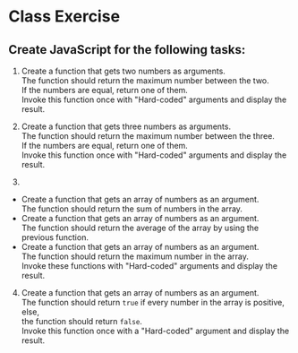 # Class Exercise

## Create JavaScript for the following tasks:

1. Create a function that gets two numbers as arguments.  
   The function should return the maximum number between the two.  
   If the numbers are equal, return one of them.  
   Invoke this function once with "Hard-coded" arguments and display the result.

2. Create a function that gets three numbers as arguments.  
   The function should return the maximum number between the three.  
   If the numbers are equal, return one of them.  
   Invoke this function once with "Hard-coded" arguments and display the result.

3.

- Create a function that gets an array of numbers as an argument.  
  The function should return the sum of numbers in the array.
- Create a function that gets an array of numbers as an argument.  
  The function should return the average of the array by using the previous function.
- Create a function that gets an array of numbers as an argument.  
  The function should return the maximum number in the array.  
  Invoke these functions with "Hard-coded" arguments and display the result.

4. Create a function that gets an array of numbers as an argument.  
   The function should return `true` if every number in the array is positive, else,  
   the function should return `false`.  
   Invoke this function once with a "Hard-coded" argument and display the result.
